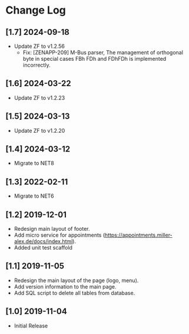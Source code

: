# Change Log

## [1.7] 2024-09-18
 - Update ZF to v1.2.56
	- Fix: [ZENAPP-209] M-Bus parser, The management of orthogonal byte in special cases FBh FDh and FDhFDh is implemented incorrectly. 
	
## [1.6] 2024-03-22
 - Update ZF to v1.2.23

## [1.5] 2024-03-13
 - Update ZF to v1.2.20
	
## [1.4] 2024-03-12
 - Migrate to NET8

## [1.3] 2022-02-11
 - Migrate to NET6

## [1.2] 2019-12-01
 - Redesign main layout of footer.
 - Add micro service for appointments (https://appointments.miller-alex.de/docs/index.html).
 - Added unit test scaffold

## [1.1] 2019-11-05
 - Redesign the main layout of the page (logo, menu).
 - Add version information to the main page.
 - Add SQL script to delete all tables from database.

## [1.0] 2019-11-04
 - Initial Release